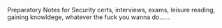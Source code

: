 Preparatory Notes for Security certs, interviews, exams, leisure reading, gaining knowldege, whatever the fuck you wanna do......
